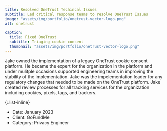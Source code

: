 ```yaml
---
title: Resolved OneTrust Techincal Issues
subtitle: Led critical response teams to resolve OneTrust Issues
image: "assets/img/portfolio/onetrust-vector-logo.png"
alt: onetrust

caption:
  title: Fixed OneTrust
  subtitle: Triaging cookie consent
  thumbnail: "assets/img/portfolio/onetrust-vector-logo.png"
---
```


Jake owned the implementation of a legacy OneTrust cookie consent platform. He became the expert for the organization in the platform and under mulitple occasions supported engineering teams in improving the stability of the implementation.  Jake was the impelementation leader for any regulatory changes that needed to be made on the OneTrust platform.  Jake created review processes for all tracking services for the organization including cookies, pixels, tags, and trackers. 

{:.list-inline}

- Date: January 2023
- Client: GoFundMe
- Category: Privacy Engineer
